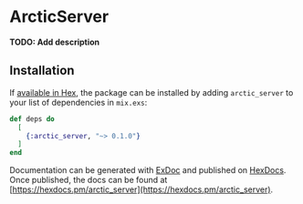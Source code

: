# ArcticServer

**TODO: Add description**

## Installation

If [available in Hex](https://hex.pm/docs/publish), the package can be installed
by adding `arctic_server` to your list of dependencies in `mix.exs`:

```elixir
def deps do
  [
    {:arctic_server, "~> 0.1.0"}
  ]
end
```

Documentation can be generated with [ExDoc](https://github.com/elixir-lang/ex_doc)
and published on [HexDocs](https://hexdocs.pm). Once published, the docs can
be found at [https://hexdocs.pm/arctic_server](https://hexdocs.pm/arctic_server).

